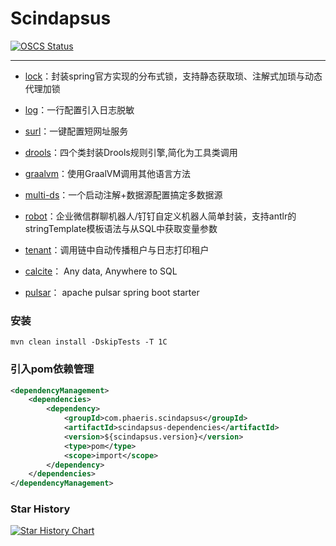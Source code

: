 # Scindapsus

[![OSCS Status](https://www.oscs1024.com/platform/badge/phaeris/scindapsus.git.svg?size=small)](https://www.murphysec.com/dr/AiSOYD4DrZnUzl4OvV)  

------

- [lock]：封装spring官方实现的分布式锁，支持静态获取琐、注解式加琐与动态代理加锁

- [log]：一行配置引入日志脱敏

- [surl]：一键配置短网址服务

- [drools]：四个类封装Drools规则引擎,简化为工具类调用

- [graalvm]：使用GraalVM调用其他语言方法

- [multi-ds]：一个启动注解+数据源配置搞定多数据源

- [robot]：企业微信群聊机器人/钉钉自定义机器人简单封装，支持antlr的stringTemplate模板语法与从SQL中获取变量参数

- [tenant]：调用链中自动传播租户与日志打印租户

- [calcite]： Any data, Anywhere to SQL

- [pulsar]： apache pulsar spring boot starter

[lock]:/lock/README.md

[log]:/log/README.md

[surl]:/surl/README.md

[drools]:/drools/README.md

[graalvm]:/graalvm/README.md

[multi-ds]:/multi-ds/README.md

[robot]:/robot/README.md

[tenant]:/tenant/README.md

[calcite]:/calcite/README.md

[pulsar]:/pulsar/README.md


### 安装
`mvn clean install -DskipTests -T 1C`

### 引入pom依赖管理
```xml
<dependencyManagement>
    <dependencies>
        <dependency>
            <groupId>com.phaeris.scindapsus</groupId>
            <artifactId>scindapsus-dependencies</artifactId>
            <version>${scindapsus.version}</version>
            <type>pom</type>
            <scope>import</scope>
        </dependency>
    </dependencies>
</dependencyManagement>
```

### Star History
[![Star History Chart](https://api.star-history.com/svg?repos=PhaerisWakfu/scindapsus&type=Date)](https://api.star-history.com/svg?repos=PhaerisWakfu/scindapsus&type=Date)